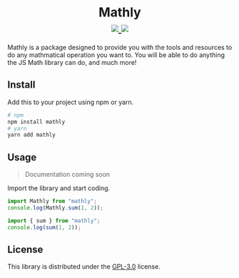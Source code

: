 <h1 align="center"> Mathly <br>
  <a href="https://www.npmjs.com/package/mathly">
    <img src="https://img.shields.io/npm/dw/mathly?logo=npm&style=for-the-badge" />
    <img src="https://img.shields.io/npm/v/mathly/latest?label=Latest%20Version&style=for-the-badge" />
  </a>
</h1>

Mathly is a package designed to provide you with the tools and resources to do any mathmatical operation you want to. You will be able to do anything the JS Math library can do, and much more!

## Install

Add this to your project using npm or yarn.

```bash
# npm
npm install mathly
# yarn
yarn add mathly
```

## Usage

> Documentation coming soon

Import the library and start coding.

```js
import Mathly from "mathly";
console.log(Mathly.sum(1, 2));

import { sum } from "mathly";
console.log(sum(1, 2));
```

## License

This library is distributed under the [GPL-3.0](https://choosealicense.com/licenses/gpl-3.0/) license.
